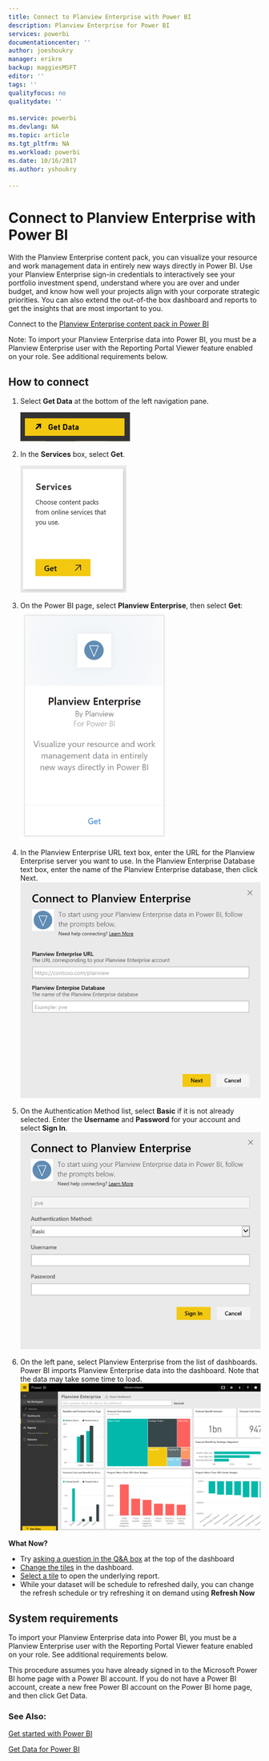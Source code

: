 ```yaml
---
title: Connect to Planview Enterprise with Power BI
description: Planview Enterprise for Power BI
services: powerbi
documentationcenter: ''
author: joeshoukry
manager: erikre
backup: maggiesMSFT
editor: ''
tags: ''
qualityfocus: no
qualitydate: ''

ms.service: powerbi
ms.devlang: NA
ms.topic: article
ms.tgt_pltfrm: NA
ms.workload: powerbi
ms.date: 10/16/2017
ms.author: yshoukry

---
```

# Connect to Planview Enterprise with Power BI
With the Planview Enterprise content pack, you can visualize your resource and work management data in entirely new ways directly in Power BI. Use your Planview Enterprise sign-in credentials to interactively see your portfolio investment spend, understand where you are over and under budget, and know how well your projects align with your corporate strategic priorities. You can also extend the out-of-the box dashboard and reports to get the insights that are most important to you.

Connect to the [Planview Enterprise content pack in Power BI](https://app.powerbi.com/getdata/services/planview-enterprise)

Note: To import your Planview Enterprise data into Power BI, you must be a Planview Enterprise user with the Reporting Portal Viewer feature enabled on your role. See additional requirements below.

## How to connect
1. Select **Get Data** at the bottom of the left navigation pane.
   
    ![](media/powerbi-content-pack-planview/get.png)
2. In the **Services** box, select **Get**.
   
    ![](media/powerbi-content-pack-planview/services.png)
3. On the Power BI page, select **Planview Enterprise**, then select **Get**:  
    ![](media/powerbi-content-pack-planview/planview.png)
4. In the Planview Enterprise URL text box, enter the URL for the Planview Enterprise server you want to use. In the Planview Enterprise Database text box, enter the name of the Planview Enterprise database, then click Next.  
    ![](media/powerbi-content-pack-planview/params.PNG)
5. On the Authentication Method list, select **Basic** if it is not already selected. Enter the **Username** and **Password** for your account and select **Sign In**.  
   ![](media/powerbi-content-pack-planview/creds.PNG)
6. On the left pane, select Planview Enterprise from the list of dashboards.  
     Power BI imports Planview Enterprise data into the dashboard. Note that the data may take some time to load.  
    ![](media/powerbi-content-pack-planview/dashboard.PNG)

**What Now?**

* Try [asking a question in the Q&A box](powerbi-service-q-and-a.md) at the top of the dashboard
* [Change the tiles](powerbi-service-edit-a-tile-in-a-dashboard.md) in the dashboard.
* [Select a tile](powerbi-service-dashboard-tiles.md) to open the underlying report.
* While your dataset will be schedule to refreshed daily, you can change the refresh schedule or try refreshing it on demand using **Refresh Now**

## System requirements
To import your Planview Enterprise data into Power BI, you must be a Planview Enterprise user with the Reporting Portal Viewer feature enabled on your role. See additional requirements below.

This procedure assumes you have already signed in to the Microsoft Power BI home page with a Power BI account. If you do not have a Power BI account, create a new free Power BI account on the Power BI home page, and then click Get Data.

### See Also:
[Get started with Power BI](powerbi-service-get-started.md)

[Get Data for Power BI](powerbi-service-get-data.md)

